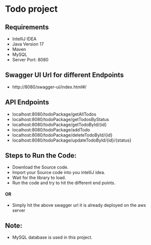 # Todo project
## Requirements
- IntelliJ IDEA
- Java Version 17
- Maven
- MySQL
- Server Port: 8080

## Swagger UI Url for different Endpoints
- http://8080/swagger-ui/index.html#/

## API Endpoints
- localhost:8080/todoPackage/getAllTodos
- localhost:8080/todoPackage/getTodosByStatus
- localhost:8080/todoPackage/getTodoById/{id}
- localhost:8080/todoPackage/addTodo
- localhost:8080/todoPackage/deleteTodoById/{id}
- localhost:8080/todoPackage/updateTodoById/{id}/{status}

##  Steps to Run the Code:
- Download the Source code.
- Import your Source code into you intelliJ idea.
- Wait for the library to load.
- Run the code and try to hit the different end points.

#### OR
- Simply hit the above swagger url it is already deployed on the aws server

## Note:
- MySQL database is used in this project.


